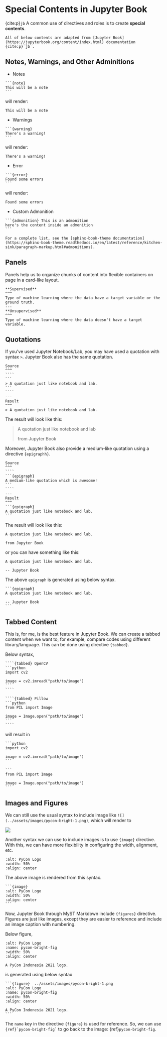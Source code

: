 # Special Contents in Jupyter Book

{cite:p}`jb` A common use of directives and roles is to create **special contents**.

```{note}
All of below contents are adapted from [Jupyter Book](https://jupyterbook.org/content/index.html) documentation {cite:p}`jb`.
```


## Notes, Warnings, and Other Adminitions

* Notes

````
```{note}
This will be a note
```
````

will render:

```{note}
This will be a note
```

* Warnings

````
```{warning}
There's a warning!
```
````

will render:

```{warning}
There's a warning!
```

* Error

````
```{error}
Found some errors
```
````

will render:

```{error}
Found some errors
```

* Custom Admonition

````
```{admonition} This is an admonition
here's the content inside an admonition
```
````

```{seealso}
For a complete list, see the [sphinx-book-theme documentation](https://sphinx-book-theme.readthedocs.io/en/latest/reference/kitchen-sink/paragraph-markup.html#admonitions).
```


## Panels

Panels help us to organize chunks of content into flexible containers on page in a card-like layout.	

```{panels}
**Supervised**
^^^
Type of machine learning where the data have a target variable or the ground truth.
---
**Unsupervised**
^^^
Type of machine learning where the data doesn't have a target variable.
```


## Quotations

If you've used Jupyter Notebook/Lab, you may have used a quotation with syntax `>`. Jupyter Book also has the same quotation.

`````{panels}
Source
^^^
````
```
> A quotation just like notebook and lab.
```
````
---
Result
^^^
> A quotation just like notebook and lab.
`````

The result will look like this:

> A quotation just like notebook and lab
>
> from Jupyter Book

Moreover, Jupyter Book also provide a medium-like quotation using a directive `{epigraphh}`.

`````{panels}
Source
^^^
````
```{epigraph}
A medium-like quotation which is awesome!
```
````
---
Result
^^^
```{epigraph}
A quotation just like notebook and lab.
```
`````

The result will look like this:

```{epigraph}
A quotation just like notebook and lab.

from Jupyter Book
```

or you can have something like this:

```{epigraph}
A quotation just like notebook and lab.

-- Jupyter Book
```

The above `epigraph` is generated using below syntax.

````
```{epigraph}
A quotation just like notebook and lab.

-- Jupyter Book
```
````


## Tabbed Content

This is, for me, is the best feature in Jupyter Book. We can create a tabbed content when we want to, for example, compare codes using different library/language.
This can be done using directive `{tabbed}`.

Below syntax,

`````
````{tabbed} OpenCV
```python
import cv2

image = cv2.imread("path/to/image")
```
````

````{tabbed} Pillow
```python
from PIL import Image

image = Image.open("path/to/image")
```
````
`````

will result in

````{tabbed} OpenCV
```python
import cv2

image = cv2.imread("path/to/image")
```
````

````{tabbed} Pillow
```
from PIL import Image

image = Image.open("path/to/image")
```
````


## Images and Figures

We can still use the usual syntax to include image like `![](../assets/images/pycon-bright-1.png)`, which will render to

![](../assets/images/pycon-bright-1.png)

Another syntax we can use to include images is to use `{image}` directive. With this, we can have more flexibility in configuring the width, alignment, etc.

```{image} ../assets/images/pycon-bright-1.png
:alt: PyCon Logo
:width: 50%
:align: center
```

The above image is rendered from this syntax.

````
```{image}
:alt: PyCon Logo
:width: 50%
:align: center
```
````


Now, Jupyter Book through MyST Markdown include `{figures}` directive. Figures are just like images, except they are easier to reference and include an image caption with numbering.

Below figure,

```{figure}  ../assets/images/pycon-bright-1.png
:alt: PyCon Logo
:name: pycon-bright-fig
:width: 50%
:align: center

A PyCon Indonesia 2021 logo.
```

is generated using below syntax

````
```{figure}  ../assets/images/pycon-bright-1.png
:alt: PyCon Logo
:name: pycon-bright-fig
:width: 50%
:align: center

A PyCon Indonesia 2021 logo.
```
````

The `name` key in the directive `{figure}` is used for reference. So, we can use `` {ref}`pycon-bright-fig` `` to go back to the image: {ref}`pycon-bright-fig`.
